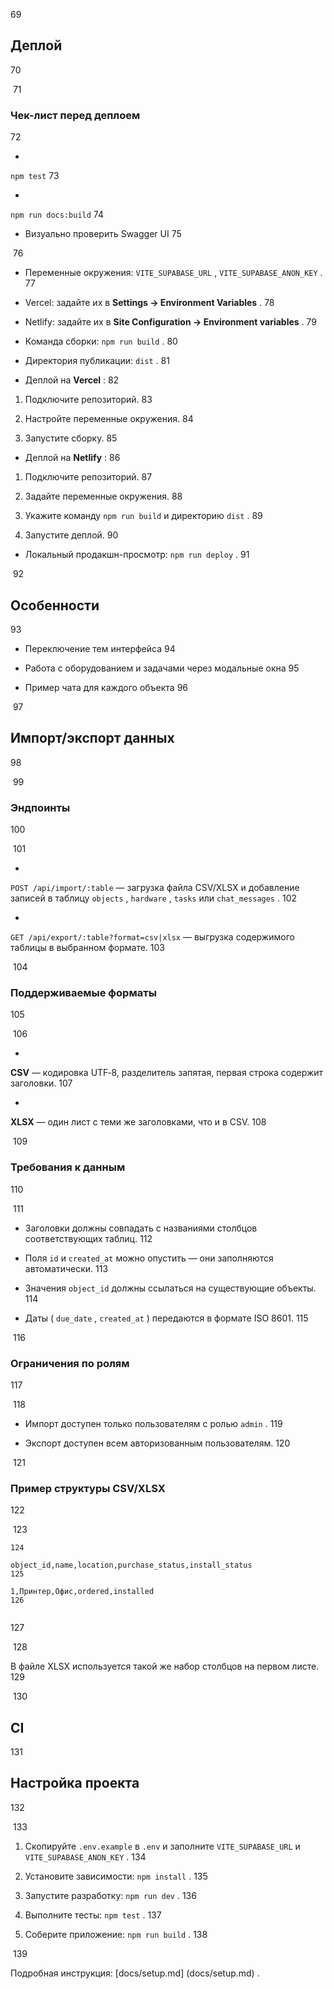 69
 
## Деплой
70
 
​
71
 
### Чек-лист перед деплоем
72
 
- 
`npm test`
73
 
- 
`npm run docs:build`
74
 
- Визуально проверить Swagger UI
75
 
​
76
 
- Переменные окружения: 
`VITE_SUPABASE_URL`
, 
`VITE_SUPABASE_ANON_KEY`
.
77
 
- Vercel: задайте их в 
**Settings → Environment Variables**
.
78
 
- Netlify: задайте их в 
**Site Configuration → Environment variables**
.
79
 
- Команда сборки: 
`npm run build`
.
80
 
- Директория публикации: 
`dist`
.
81
 
- Деплой на 
**Vercel**
:
82
 
1. Подключите репозиторий.
83
 
2. Настройте переменные окружения.
84
 
3. Запустите сборку.
85
 
- Деплой на 
**Netlify**
:
86
 
1. Подключите репозиторий.
87
 
2. Задайте переменные окружения.
88
 
3. Укажите команду 
`npm run build`
 и директорию 
`dist`
.
89
 
4. Запустите деплой.
90
 
- Локальный продакшн-просмотр: 
`npm run deploy`
.
91
 
​
92
 
## Особенности
93
 
- Переключение тем интерфейса
94
 
- Работа с оборудованием и задачами через модальные окна
95
 
- Пример чата для каждого объекта
96
 
​
97
 
## Импорт/экспорт данных
98
 
​
99
 
### Эндпоинты
100
 
​
101
 
- 
`POST /api/import/:table`
 — загрузка файла CSV/XLSX и добавление записей в таблицу 
`objects`
, 
`hardware`
, 
`tasks`
 или 
`chat_messages`
.
102
 
- 
`GET /api/export/:table?format=csv|xlsx`
 — выгрузка содержимого таблицы в выбранном формате.
103
 
​
104
 
### Поддерживаемые форматы
105
 
​
106
 
- 
**CSV**
 — кодировка UTF‑8, разделитель запятая, первая строка содержит заголовки.
107
 
- 
**XLSX**
 — один лист с теми же заголовками, что и в CSV.
108
 
​
109
 
### Требования к данным
110
 
​
111
 
- Заголовки должны совпадать с названиями столбцов соответствующих таблиц.
112
 
- Поля 
`id`
 и 
`created_at`
 можно опустить — они заполняются автоматически.
113
 
- Значения 
`object_id`
 должны ссылаться на существующие объекты.
114
 
- Даты (
`due_date`
, 
`created_at`
) передаются в формате ISO 8601.
115
 
​
116
 
### Ограничения по ролям
117
 
​
118
 
- Импорт доступен только пользователям с ролью 
`admin`
.
119
 
- Экспорт доступен всем авторизованным пользователям.
120
 
​
121
 
### Пример структуры CSV/XLSX
122
 
​
123
 
```
124
 
object_id,name,location,purchase_status,install_status
125
 
1,Принтер,Офис,ordered,installed
126
 
```
127
 
​
128
 
В файле XLSX используется такой же набор столбцов на первом листе.
129
 
​
130
 
## CI
131
 
## Настройка проекта
132
 
​
133
 
1. Скопируйте 
`.env.example`
 в 
`.env`
 и заполните 
`VITE_SUPABASE_URL`
 и 
`VITE_SUPABASE_ANON_KEY`
.
134
 
2. Установите зависимости: 
`npm install`
.
135
 
3. Запустите разработку: 
`npm run dev`
.
136
 
4. Выполните тесты: 
`npm test`
.
137
 
5. Соберите приложение: 
`npm run build`
.
138
 
​
139
 
Подробная инструкция: 
[docs/setup.md]
(docs/setup.md)
.